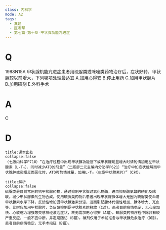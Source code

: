 ```yaml
---
class: 内科学
mode: A2
tags:
  - 真题
  - 医考帮
  - 第七篇-第十章-甲状腺功能亢进症
---
```


# Q
1988N15A 甲状腺机能亢进症患者用硫脲类或咪唑类药物治疗后，症状好转，甲状腺较以前增大，下列哪项处理最适宜
A.加用心得安
B.停止用药
C.加用甲状腺片
D.加用碘剂
E.外科手术

# A
C
# D
```ad-note
title:课本出处
collapse:false
（七版内科学P718）“在治疗过程中出现甲状腺功能低下或甲状腺明显增大时请酌情加用左甲状腺素（L-T₄），同时减少ATD的剂量”（二版廖二元主编内分泌学P621）“治疗中如症状缓解而甲状腺肿或突眼反而恶化时，ATD可酌情减量，加用L-T₄（左旋甲状腺素片）”（C对）。
```

```ad-summary
title:解析
collapse:false
硫脲类是目前常用的抗甲状腺药物，通过抑制甲状腺过氧化物酶，进而抑制酪氨酸的碘化及耦联，减少甲状腺素的生物合成。使用硫脲类药物后患者出现甲状腺腺体增大是因为硫脲类使血清甲状腺素水平下降，反馈性增加促甲状腺激素分泌，进而引起腺体代偿性增加、腺体增大、充血等。此时应加用甲状腺片，负反馈抑制促甲状腺素的释放（C对）。患者目前病情稳定，无心率加快、心收缩力增强等交感神经激活症状，故无需加用心得安（A错）。硫脲类药物疗程中除非有较严重反应，一般不宜中断，并定期随访（B错）。碘剂仅用于术前准备与甲状腺危象治疗（D错）。患者目前病情稳定，无手术指征（E错）。
```

